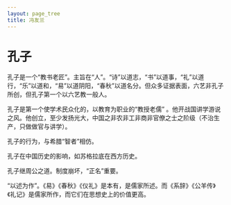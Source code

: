 ```yaml
---
layout: page_tree
title: 冯友兰
---
```


# 孔子

孔子是一个“教书老匠”。主旨在“人”。“诗”以道志，“书”以道事，“礼”以道行，“乐”以道和，“易”以道阴阳，“春秋”以道名分。但众多证据表面，六艺非孔子所创，但孔子第一个以六艺教一般人。

孔子是第一个使学术民众化的，以教育为职业的“教授老儒” 。他开战国讲学游说之风。他创立，至少发扬光大，中国之非农非工非商非官僚之士之阶级（不治生产，只做做官与讲学）。

孔子的行为，与希腊“智者”相仿。

孔子在中国历史的影响，如苏格拉底在西方历史。

孔子继周公之道。制度崩坏，“正名”重要。

“以述为作”。《易》《春秋》《仪礼》是本有，是儒家所述。而《系辞》《公羊传》《礼记》是儒家所作，而它们在思想史上的价值更高。
